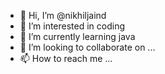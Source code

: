 - 👋 Hi, I’m @nikhiljaind
- 👀 I’m interested in coding
- 🌱 I’m currently learning java
- 💞️ I’m looking to collaborate on ...
- 📫 How to reach me ...

<!---
nikhiljaind/nikhiljaind is a ✨ special ✨ repository because its `README.md` (this file) appears on your GitHub profile.
You can click the Preview link to take a look at your changes.
--->
